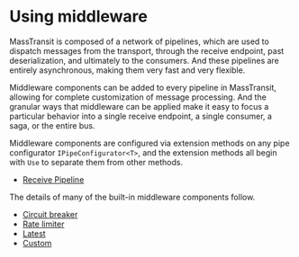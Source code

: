 # Using middleware

MassTransit is composed of a network of pipelines, which are used to dispatch messages from the transport,
through the receive endpoint, past deserialization, and ultimately to the consumers. And these pipelines
are entirely asynchronous, making them very fast and very flexible.

Middleware components can be added to every pipeline in MassTransit, allowing for complete customization
of message processing. And the granular ways that middleware can be applied make it easy to focus a particular
behavior into a single receive endpoint, a single consumer, a saga, or the entire bus.

Middleware components are configured via extension methods on any pipe configurator `IPipeConfigurator<T>`,
and the extension methods all begin with `Use` to separate them from other methods.

* [Receive Pipeline](receive.md)

The details of many of the built-in middleware components follow.

* [Circuit breaker](circuit-breaker.md)
* [Rate limiter](rate-limiter.md)
* [Latest](latest.md)
* [Custom](custom.md)

